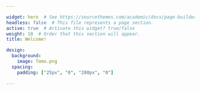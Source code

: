 ```yaml
---

widget: hero  # See https://sourcethemes.com/academic/docs/page-builder/
headless: false  # This file represents a page section.
active: true  # Activate this widget? true/false
weight: 10  # Order that this section will appear.
title: Welcome!

design:
  background:
    image: Tomo.png
  spacing:
    padding: ["25px", "0", "200px", "0"]

---
```

